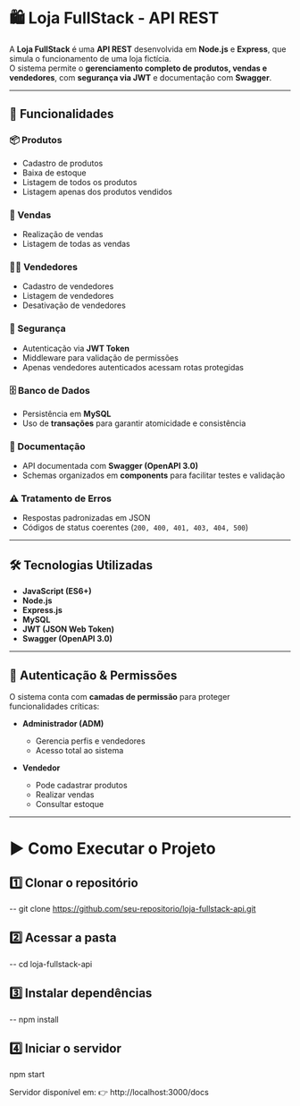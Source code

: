 # 🛍️ Loja FullStack - API REST

A **Loja FullStack** é uma **API REST** desenvolvida em **Node.js** e **Express**, que simula o funcionamento de uma loja fictícia.  
O sistema permite o **gerenciamento completo de produtos, vendas e vendedores**, com **segurança via JWT** e documentação com **Swagger**.  

---

## 🚀 Funcionalidades

### 📦 Produtos
- Cadastro de produtos  
- Baixa de estoque  
- Listagem de todos os produtos  
- Listagem apenas dos produtos vendidos  

### 🧾 Vendas
- Realização de vendas  
- Listagem de todas as vendas  

### 👨‍💼 Vendedores
- Cadastro de vendedores  
- Listagem de vendedores  
- Desativação de vendedores  

### 🔐 Segurança
- Autenticação via **JWT Token**  
- Middleware para validação de permissões  
- Apenas vendedores autenticados acessam rotas protegidas  

### 🗄️ Banco de Dados
- Persistência em **MySQL**  
- Uso de **transações** para garantir atomicidade e consistência  

### 📘 Documentação
- API documentada com **Swagger (OpenAPI 3.0)**  
- Schemas organizados em **components** para facilitar testes e validação  

### ⚠️ Tratamento de Erros
- Respostas padronizadas em JSON  
- Códigos de status coerentes (`200, 400, 401, 403, 404, 500`)  

---

## 🛠️ Tecnologias Utilizadas
- **JavaScript (ES6+)**  
- **Node.js**  
- **Express.js**  
- **MySQL**  
- **JWT (JSON Web Token)**  
- **Swagger (OpenAPI 3.0)**  

---

## 🔐 Autenticação & Permissões

O sistema conta com **camadas de permissão** para proteger funcionalidades críticas:

- **Administrador (ADM)**  
  - Gerencia perfis e vendedores  
  - Acesso total ao sistema  

- **Vendedor**  
  - Pode cadastrar produtos  
  - Realizar vendas  
  - Consultar estoque  

---

# ▶️ Como Executar o Projeto

## 1️⃣ Clonar o repositório

-- git clone https://github.com/seu-repositorio/loja-fullstack-api.git

## 2️⃣ Acessar a pasta
-- cd loja-fullstack-api

## 3️⃣ Instalar dependências
-- npm install

## 4️⃣ Iniciar o servidor
npm start


Servidor disponível em:
👉 http://localhost:3000/docs
